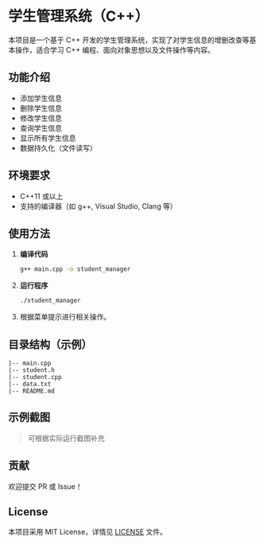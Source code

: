 # 学生管理系统（C++）

本项目是一个基于 C++ 开发的学生管理系统，实现了对学生信息的增删改查等基本操作，适合学习 C++ 编程、面向对象思想以及文件操作等内容。

## 功能介绍

- 添加学生信息
- 删除学生信息
- 修改学生信息
- 查询学生信息
- 显示所有学生信息
- 数据持久化（文件读写）

## 环境要求

- C++11 或以上
- 支持的编译器（如 g++, Visual Studio, Clang 等）

## 使用方法

1. **编译代码**

   ```bash
   g++ main.cpp -o student_manager
   ```

2. **运行程序**

   ```bash
   ./student_manager
   ```

3. 根据菜单提示进行相关操作。

## 目录结构（示例）

```
|-- main.cpp
|-- student.h
|-- student.cpp
|-- data.txt
|-- README.md
```

## 示例截图

> 可根据实际运行截图补充

## 贡献

欢迎提交 PR 或 Issue！

## License

本项目采用 MIT License，详情见 [LICENSE](./LICENSE) 文件。
